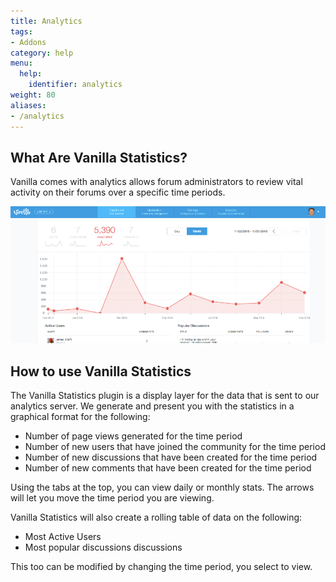 ```yaml
---
title: Analytics
tags:
- Addons
category: help
menu:
  help:
    identifier: analytics
weight: 80
aliases:
- /analytics
---
```

## What Are Vanilla Statistics?

Vanilla comes with analytics allows forum administrators to review vital activity on their forums over a specific time periods.

![Example of dashboard page](/img/help/analytics/analytics-overview.png)


## How to use Vanilla Statistics

The Vanilla Statistics plugin is a display layer for the data that is sent to our analytics server.  We generate and present you with the statistics in a graphical format for the following:

* Number of page views generated for the time period
* Number of new users that have joined the community for the time period
* Number of new discussions that have been created for the time period
* Number of new comments that have been created for the time period

Using the tabs at the top, you can view daily or monthly stats. The arrows will let you move the time period you are viewing. 

Vanilla Statistics will also create a rolling table of data on the following:

* Most Active Users
* Most popular discussions discussions

This too can be modified by changing the time period, you select to view.


